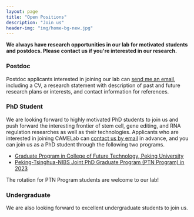 ```yaml
---
layout: page
title: "Open Positions"
description: "Join us"
header-img: "img/home-bg-new.jpg"
---
```


**We always have research opportunities in our lab for motivated students and postdocs. Please contact us if you're interested in our research.**

### Postdoc

Postdoc applicants interested in joining our lab can <a href="mailto: yangming.wang@pku.edu.cn">send me an email</a>, including a CV, a research statement with description of past and future research plans or interests, and contact information for references. 

### PhD Student

We are looking forward to highly motivated PhD students to join us and push forward the interesting frontier of stem cell, gene editing, and RNA regulation researches as well as their technologies. Applicants who are interested in joining CAMELab can <a href="mailto: yangming.wang@pku.edu.cn">contact us by email</a> in advance, and you can join us as a PhD student through the following two programs.

- <u><a href="https://future.pku.edu.cn/xwzk/50257bf9fb784cc8ab174d9de7b68fb4.htm">Graduate Program in College of Future Technology, Peking University</a></u>
- <u><a href="http://www.aais.pku.edu.cn/tongzhi/shownews.php?lang=cn&id=1637">Peking-Tsinghua-NIBS Joint PhD Graduate Program (PTN Program) in 2023</a></u>

The rotation for PTN Program students are welcome to our lab!

### Undergraduate

We are also looking forward to excellent undergraduate students to join us.